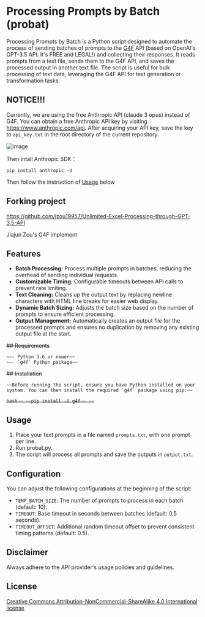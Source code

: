 # Processing Prompts by Batch (probat)

Processing Prompts by Batch is a Python script designed to automate the process of sending batches of prompts to the [G4F](https://github.com/xtekky/gpt4free) API (based on OpenAI's GPT-3.5 API. It's FREE and LEGAL!) and collecting their responses. It reads prompts from a text file, sends them to the G4F API, and saves the processed output in another text file. The script is useful for bulk processing of text data, leveraging the G4F API for text generation or transformation tasks.

## NOTICE!!!

Currently, we are using the free Anthropic API (claude 3 opus) instead of G4F. You can obtain a free Anthropic API key by visiting https://www.anthropic.com/api. After acquiring your API key, save the key to `api_key.txt` in the root directory of the current repository.

![image](https://github.com/cbdb-project/processing-prompts-by-batch/assets/8538710/f38a0f0f-732d-4f71-bdbd-b2054831b92d)

Then intall Anthropic SDK：

```
pip install anthropic -U
```
Then follow the instruction of [Usage](https://github.com/cbdb-project/processing-prompts-by-batch/tree/main#usage) below

## Forking project

https://github.com/jzou19957/Unlimited-Excel-Processing-through-GPT-3.5-API

Jiajun Zou's G4F implement

## Features

- **Batch Processing:** Process multiple prompts in batches, reducing the overhead of sending individual requests.
- **Customizable Timing:** Configurable timeouts between API calls to prevent rate limiting.
- **Text Cleaning:** Cleans up the output text by replacing newline characters with HTML line breaks for easier web display.
- **Dynamic Batch Sizing:** Adjusts the batch size based on the number of prompts to ensure efficient processing.
- **Output Management:** Automatically creates an output file for the processed prompts and ensures no duplication by removing any existing output file at the start.

~~## Requirements~~
~~~~
~~- Python 3.6 or newer~~
~~- `g4f` Python package~~
~~~~
~~## Installation~~
~~~~
~~Before running the script, ensure you have Python installed on your system. You can then install the required `g4f` package using pip:~~
~~~~
~~```bash~~
~~pip install -U g4f~~
~~```~~


## Usage

1. Place your text prompts in a file named `prompts.txt`, with one prompt per line.
2. Run probat.py.
3. The script will process all prompts and save the outputs in `output.txt`.

## Configuration

You can adjust the following configurations at the beginning of the script:

- `TEMP_BATCH_SIZE`: The number of prompts to process in each batch (default: 10).
- `TIMEOUT`: Base timeout in seconds between batches (default: 0.5 seconds).
- `TIMEOUT_OFFSET`: Additional random timeout offset to prevent consistent timing patterns (default: 0.5).


## Disclaimer

Always adhere to the API provider's usage policies and guidelines.

## License

[Creative Commons Attribution-NonCommercial-ShareAlike 4.0 International license](https://creativecommons.org/licenses/by-nc-sa/4.0/)
